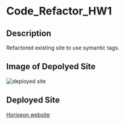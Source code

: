 # Code_Refactor_HW1

## Description 
Refactored existing site to use symantic tags.

## Image of Depolyed Site
![deployed site](./assets/images/screenshot.png)


## Deployed Site

[Horiseon website](https://tyshiagray.github.io/Code_Refactor_HW1/)

